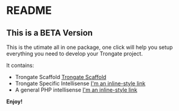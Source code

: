 # README

## This is a BETA Version

This is the utimate all in one package, one click will help you setup everything you need to develop your Trongate project.

It contains:
 - Trongate Scaffold [Trongate Scaffold](https://marketplace.visualstudio.com/items?itemName=jc-sf.trongate)
 - Trongate Specific Intellisense [I'm an inline-style link](https://marketplace.visualstudio.com/items?itemName=jc-sf.trongate-intellisense)
 - A general PHP intellisense [I'm an inline-style link](https://marketplace.visualstudio.com/items?itemName=bmewburn.vscode-intelephense-client)

**Enjoy!**
